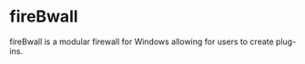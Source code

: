 fireBwall
=========

fireBwall is a modular firewall for Windows allowing for users to create plug-ins.